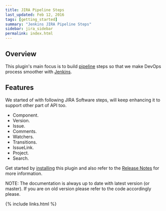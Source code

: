 ```yaml
---
title: JIRA Pipeline Steps
last_updated: Feb 12, 2016
tags: [getting_started]
summary: "Jenkins JIRA Pipeline Steps"
sidebar: jira_sidebar
permalink: index.html
---
```


## Overview

This plugin's main focus is to build [pipeline](https://jenkins.io/doc/book/pipeline/) steps so that we make DevOps process smoother with [Jenkins](https://jenkins.io/).

## Features

We started of with following JIRA Software steps, will keep enhancing it to support other part of API too.

* Component.
* Version.
* Issue.
* Comments.
* Watchers.
* Transitions.
* IssueLink.
* Project.
* Search.

Get started by [installing](install) this plugin and also refer to the [Release Notes](release_notes) for more information.

NOTE: The documentation is always up to date with latest version (or master). If you are on old version please refer to the code accordingly please.

{% include links.html %}
